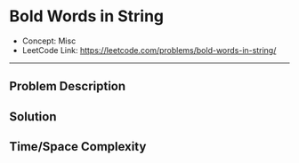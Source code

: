 # Bold Words in String

- Concept: Misc
- LeetCode Link: https://leetcode.com/problems/bold-words-in-string/

---

## Problem Description

## Solution

## Time/Space Complexity

